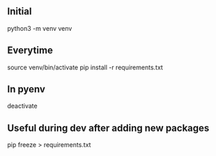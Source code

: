 ## Initial
python3 -m venv venv
## Everytime
source venv/bin/activate
pip install -r requirements.txt
## In pyenv
deactivate
## Useful during dev after adding new packages
pip freeze > requirements.txt
